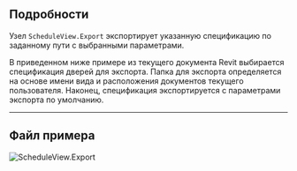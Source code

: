 ## Подробности
Узел `ScheduleView.Export` экспортирует указанную спецификацию по заданному пути с выбранными параметрами.

В приведенном ниже примере из текущего документа Revit выбирается спецификация дверей для экспорта. Папка для экспорта определяется на основе имени вида и расположения документов текущего пользователя. Наконец, спецификация экспортируется с параметрами экспорта по умолчанию.
___
## Файл примера

![ScheduleView.Export](./Revit.Elements.Views.ScheduleView.Export_img.jpg)
